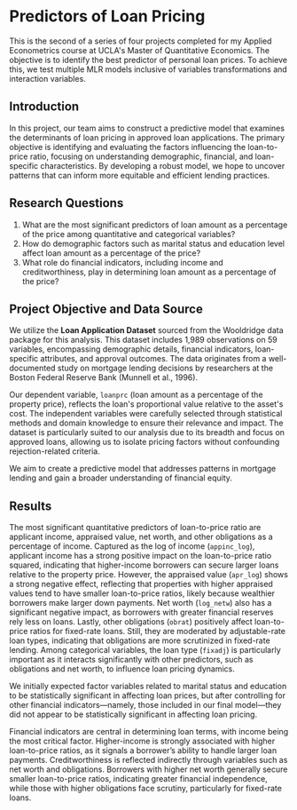 # Predictors of Loan Pricing
This is the second of a series of four projects completed for my Applied Econometrics course at UCLA's Master of Quantitative Economics. The objective is to identify the best predictor of personal loan prices. To achieve this, we test multiple MLR models inclusive of variables transformations and interaction variables.

## Introduction
In this project, our team aims to construct a predictive model that examines the determinants of loan pricing in approved loan applications. The primary objective is identifying and evaluating the factors influencing the loan-to-price ratio, focusing on understanding demographic, financial, and loan-specific characteristics. By developing a robust model, we hope to uncover patterns that can inform more equitable and efficient lending practices.

## Research Questions
1. What are the most significant predictors of loan amount as a percentage of the price among quantitative and categorical variables?
2. How do demographic factors such as marital status and education level affect loan amount as a percentage of the price?
3. What role do financial indicators, including income and creditworthiness, play in determining loan amount as a percentage of the price?

## Project Objective and Data Source
We utilize the **Loan Application Dataset** sourced from the Wooldridge data package for this analysis. This dataset includes 1,989 observations on 59 variables, encompassing demographic details, financial indicators, loan-specific attributes, and approval outcomes. The data originates from a well-documented study on mortgage lending decisions by researchers at the Boston Federal Reserve Bank (Munnell et al., 1996).

Our dependent variable, `loanprc` (loan amount as a percentage of the property price), reflects the loan's proportional value relative to the asset's cost. The independent variables were carefully selected through statistical methods and domain knowledge to ensure their relevance and impact. The dataset is particularly suited to our analysis due to its breadth and focus on approved loans, allowing us to isolate pricing factors without confounding rejection-related criteria.

We aim to create a predictive model that addresses patterns in mortgage lending and gain a broader understanding of financial equity.

## Results
The most significant quantitative predictors of loan-to-price ratio are applicant income, appraised value, net worth, and other obligations as a percentage of income. Captured as the log of income (`appinc_log`), applicant income has a strong positive impact on the loan-to-price ratio squared, indicating that higher-income borrowers can secure larger loans relative to the property price. However, the appraised value (`apr_log`) shows a strong negative effect, reflecting that properties with higher appraised values tend to have smaller loan-to-price ratios, likely because wealthier borrowers make larger down payments. Net worth (`log_netw`) also has a significant negative impact, as borrowers with greater financial reserves rely less on loans. Lastly, other obligations (`obrat`) positively affect loan-to-price ratios for fixed-rate loans. Still, they are moderated by adjustable-rate loan types, indicating that obligations are more scrutinized in fixed-rate lending. Among categorical variables, the loan type (`fixadj`) is particularly important as it interacts significantly with other predictors, such as obligations and net worth, to influence loan pricing dynamics.

We initially expected factor variables related to marital status and education to be statistically significant in affecting loan prices, but after controlling for other financial indicators—namely, those included in our final model—they did not appear to be statistically significant in affecting loan pricing.

Financial indicators are central in determining loan terms, with income being the most critical factor. Higher-income is strongly associated with higher loan-to-price ratios, as it signals a borrower’s ability to handle larger loan payments. Creditworthiness is reflected indirectly through variables such as net worth and obligations. Borrowers with higher net worth generally secure smaller loan-to-price ratios, indicating greater financial independence, while those with higher obligations face scrutiny, particularly for fixed-rate loans.
